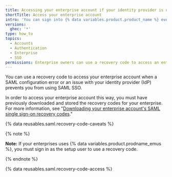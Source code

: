 ```yaml
---
title: Accessing your enterprise account if your identity provider is unavailable
shortTitle: Access your enterprise account
intro: 'You can sign into {% data variables.product.product_name %} even if your identity provider is unavailable by bypassing SAML single sign-on (SSO) with a recovery code.'
versions:
  ghec: '*'
type: how_to
topics:
  - Accounts
  - Authentication
  - Enterprise
  - SSO
permissions: Enterprise owners can use a recovery code to access an enterprise account.
---
```


You can use a recovery code to access your enterprise account when a SAML configuration error or an issue with your identity provider (IdP) prevents you from using SAML SSO. 

In order to access your enterprise account this way, you must have previously downloaded and stored the recovery codes for your enterprise. For more information, see "[Downloading your enterprise account's SAML single sign-on recovery codes](/admin/identity-and-access-management/managing-recovery-codes-for-your-enterprise/downloading-your-enterprise-accounts-saml-single-sign-on-recovery-codes)."

{% data reusables.saml.recovery-code-caveats %}

{% note %}

**Note:** If your enterprises uses {% data variables.product.prodname_emus %}, you must sign in as the setup user to use a recovery code.

{% endnote %}

{% data reusables.saml.recovery-code-access %}
